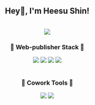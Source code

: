 <!--
- 🔭 I’m currently working on ...
- 🌱 I’m currently learning ...
- 👯 I’m looking to collaborate on ...
- 🤔 I’m looking for help with ...
- 💬 Ask me about ...
- 📫 How to reach me: ...
- 😄 Pronouns: ...
- ⚡ Fun fact: ...
-->
<div align="center">
  
  ## Hey👋, I'm Heesu Shin!
  <br>

  <img src="https://media3.giphy.com/media/nFMnlDJB8pJ82sfnnW/giphy.gif?cid=ecf05e47118wa1sfltbsexf1xhwgkn511tjakcphle98sqe9&rid=giphy.gif"/>
  <br>

  ### 🦋 Web-publisher Stack 🦋
  <div>
    <img src="https://img.shields.io/badge/html5-E34F26?style=for-the-badge&logo=html5&logoColor=white"> 
    <img src="https://img.shields.io/badge/css-1572B6?style=for-the-badge&logo=css3&logoColor=white"> 
    <img src="https://img.shields.io/badge/javascript-F7DF1E?style=for-the-badge&logo=javascript&logoColor=black"> 
    <img src="https://img.shields.io/badge/Visual%20Studio%20Code-007ACC?style=for-the-badge&logo=Visual%20Studio%20Code&logoColor=white"/>
  </div>
  <br>
  
  ### 🐬 Cowork Tools 🐬
  <div>
    <img src="https://img.shields.io/badge/GitHub-181717?style=for-the-badge&logo=GitHub&logoColor=white"/>
    <img src="https://img.shields.io/badge/Notion-181717?style=for-the-badge&logo=Notion&logoColor=white"/>
  </div>
  <br>

  <!--
  ### 📊 Github Stats 📊
  ![Anurag's GitHub stats](https://github-readme-stats.vercel.app/api?username=hisu0712&hide=contribs,prs&theme=tokyonight)
  -->
</div>
